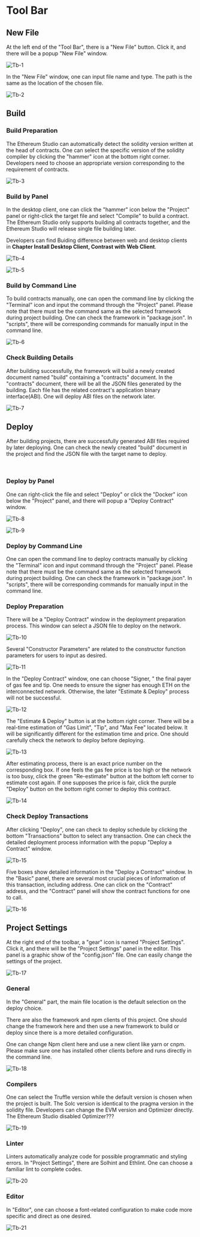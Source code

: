 # Tool Bar

## New File

At the left end of the "Tool Bar", there is a "New File" button. Click it, and there will be a popup "New File" window.

![Tb-1](Tb-1.png)

In the "New File" window, one can input file name and type. The path is the same as the location of the chosen file.

![Tb-2](Tb-2.png)

## Build

### Build Preparation

The Ethereum Studio can automatically detect the solidity version written at the head of contracts. One can select the specific version of the solidity compiler by clicking the "hammer" icon at the bottom right corner. Developers need to choose an appropriate version corresponding to the requirement of contracts.

![Tb-3](Tb-3.png)

### Build by Panel

In the desktop client, one can click the "hammer" icon below the "Project" panel or right-click the target file and select "Compile" to build a contract. The Ethereum Studio only supports building all contracts together, and the Ethereum Studio will release single file building later.

Developers can find Buiding difference between web and desktop clients in **Chapter Install Desktop Client, Contrast with Web Client**.

![Tb-4](Tb-4.png)


![Tb-5](Tb-5.png)

### Build by Command Line

To build contracts manually, one can open the command line by clicking the "Terminal" icon and input the command through the "Project" panel. Please note that there must be the command same as the selected framework during project building. One can check the framework in "package.json". In "scripts", there will be corresponding commands for manually input in the command line.

![Tb-6](Tb-6.png)

### Check Building Details

After building successfully, the framework will build a newly created document named "build" containing a "contracts" document. In the "contracts" document, there will be all the JSON files generated by the building. Each file has the related contract's application binary interface(ABI). One will deploy ABI files on the network later.

![Tb-7](Tb-7.png)

## Deploy

After building projects, there are successfully generated ABI files required by later deploying. One can check the newly created "build" document in the project and find the JSON file with the target name to deploy.

 

### Deploy by Panel

One can right-click the file and select "Deploy" or click the "Docker" icon below the "Project" panel, and there will popup a "Deploy Contract" window.

![Tb-8](Tb-8.png)

![Tb-9](Tb-9.png)

### Deploy by Command Line

One can open the command line to deploy contracts manually by clicking the "Terminal" icon and input command through the "Project" panel. Please note that there must be the command same as the selected framework during project building. One can check the framework in "package.json". In "scripts", there will be corresponding commands for manually input in the command line. 

### Deploy Preparation

There will be a "Deploy Contract" window in the deployment preparation process. This window can select a JSON file to deploy on the network.

![Tb-10](Tb-10.png)

Several "Constructor Parameters" are related to the constructor function parameters for users to input as desired.

![Tb-11](Tb-11.png)

In the "Deploy Contract" window, one can choose "Signer, " the final payer of gas fee and tip. One needs to ensure the signer has enough ETH on the interconnected network. Otherwise, the later "Estimate & Deploy" process will not be successful.

![Tb-12](Tb-12.png)

The "Estimate & Deploy" button is at the bottom right corner. There will be a real-time estimation of "Gas Limit", "Tip", and "Max Fee" located below. It will be significantly different for the estimation time and price. One should carefully check the network to deploy before deploying.

![Tb-13](Tb-13.png)

After estimating process, there is an exact price number on the corresponding box. If one feels the gas fee price is too high or the network is too busy, click the green "Re-estimate" button at the bottom left corner to estimate cost again. If one supposes the price is fair, click the purple "Deploy" button on the bottom right corner to deploy this contract.

![Tb-14](Tb-14.png)

### Check Deploy Transactions

After clicking "Deploy", one can check to deploy schedule by clicking the bottom "Transactions" button to select any transaction. One can check the detailed deployment process information with the popup "Deploy a Contract" window.

![Tb-15](Tb-15.png)

Five boxes show detailed information in the "Deploy a Contract" window. In the "Basic" panel, there are several most crucial pieces of information of this transaction, including address. One can click on the "Contract" address, and the "Contract" panel will show the contract functions for one to call.

![Tb-16](Tb-16.png)

## Project Settings

At the right end of the toolbar, a "gear" icon is named "Project Settings". Click it, and there will be the "Project Settings" panel in the editor. This panel is a graphic show of the "config.json" file. One can easily change the settings of the project.

![Tb-17](Tb-17.png)

### General

In the "General" part, the main file location is the default selection on the deploy choice. 

There are also the framework and npm clients of this project. One should change the framework here and then use a new framework to build or deploy since there is a more detailed configuration. 

One can change Npm client here and use a new client like yarn or cnpm. Please make sure one has installed other clients before and runs directly in the command line.

![Tb-18](Tb-18.png)

### Compilers

One can select the Truffle version while the default version is chosen when the project is built. The Solc version is identical to the pragma version in the solidity file. Developers can change the EVM version and Optimizer directly. The Ethereum Studio disabled Optimizer???

![Tb-19](Tb-19.png)

### Linter

Linters automatically analyze code for possible programmatic and styling errors. In "Project Settings", there are Solhint and Ethlint. One can choose a familiar lint to complete codes.

![Tb-20](Tb-20.png)

### Editor

In "Editor", one can choose a font-related configuration to make code more specific and direct as one desired.

![Tb-21](Tb-21.png)
